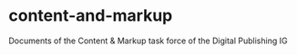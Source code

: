 content-and-markup
==================

Documents of the Content &amp; Markup task force of the Digital Publishing IG

